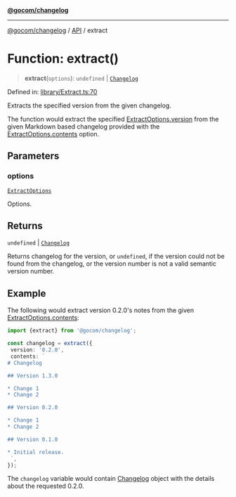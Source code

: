 [**@gocom/changelog**](../README.md)

***

[@gocom/changelog](../README.md) / [API](../Public/API.md) / extract

# Function: extract()

> **extract**(`options`): `undefined` \| [`Changelog`](../Types/API.Changelog.md)

Defined in: [library/Extract.ts:70](https://github.com/gocom/changelog/blob/5e2dbdeba0e07692fbed65ae5e6a5dd29db1e36c/src/library/Extract.ts#L70)

Extracts the specified version from the given changelog.

The function would extract the specified [ExtractOptions.version](../Options/API.ExtractOptions.md#version) from the given Markdown based
changelog provided with the [ExtractOptions.contents](../Options/API.ExtractOptions.md#contents) option.

## Parameters

### options

[`ExtractOptions`](../Options/API.ExtractOptions.md)

Options.

## Returns

`undefined` \| [`Changelog`](../Types/API.Changelog.md)

Returns changelog for the version, or `undefined`, if the version could not
be found from the changelog, or the version number is not a valid semantic version number.

## Example

The following would extract version 0.2.0's notes from the given [ExtractOptions.contents](../Options/API.ExtractOptions.md#contents):
```ts
import {extract} from '@gocom/changelog';

const changelog = extract({
 version: '0.2.0',
 contents: `
# Changelog

## Version 1.3.0

* Change 1
* Change 2

## Version 0.2.0

* Change 1
* Change 2

## Version 0.1.0

* Initial release.
 `,
});
```
The `changelog` variable would contain [Changelog](../Types/API.Changelog.md) object with the details about the requested 0.2.0.
